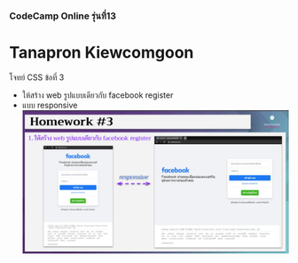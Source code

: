 ### CodeCamp Online รุ่นที่13

# Tanapron Kiewcomgoon

โจทย์ CSS ข้อที่ 3
- ให้สร้าง web รูปแบบเดียวกับ facebook register
- แบบ responsive
![pic](./Homework_css3.jpg)
